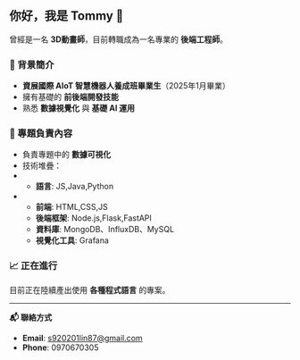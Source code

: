 ## 你好，我是 Tommy 👋

曾經是一名 **3D動畫師**，目前轉職成為一名專業的 **後端工程師**。

### 🌟 背景簡介
- **資展國際 AIoT 智慧機器人養成班畢業生**（2025年1月畢業）
- 擁有基礎的 **前後端開發技能**
- 熟悉 **數據視覺化** 與 **基礎 AI 運用**

### 💼 專題負責內容
- 負責專題中的 **數據可視化**
- 技術堆疊：
- - **語言**: JS,Java,Python
- - **前端**: HTML,CSS,JS
  - **後端框架**: Node.js,Flask,FastAPI  
  - **資料庫**: MongoDB、InfluxDB、MySQL 
  - **視覺化工具**: Grafana

### 📈 正在進行
目前正在陸續產出使用 **各種程式語言** 的專案。

---

**📬 聯絡方式**

- **Email**: s920201lin87@gmail.com  
- **Phone**: 0970670305
